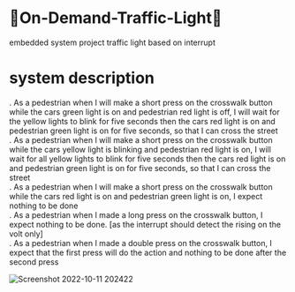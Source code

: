 # 🚥On-Demand-Traffic-Light🚥
embedded system project traffic light based on interrupt  

# system description 
. As a pedestrian when I will make a short press on the crosswalk button while the cars 
green light is on and pedestrian red light is off, I will wait for the yellow lights to blink 
for five seconds then the cars red light is on and pedestrian green light is on for five 
seconds, so that I can cross the street  
. As a pedestrian when I will make a short press on the crosswalk button while the cars 
yellow light is blinking and pedestrian red light is on, I will wait for all yellow lights to 
blink for five seconds then the cars red light is on and pedestrian green light is on for 
five seconds, so that I can cross the street  
. As a pedestrian when I will make a short press on the crosswalk button while the cars red 
light is on and pedestrian green light is on, I expect nothing to be done  
. As a pedestrian when I made a long press on the crosswalk button, I expect nothing to be 
done. [as the interrupt should detect the rising on the volt only]  
. As a pedestrian when I made a double press on the crosswalk button, I expect that the first 
press will do the action and nothing to be done after the second press  

![Screenshot 2022-10-11 202422](https://github.com/faatthy/On-Demand-Traffic-Light/assets/110846097/6e5003a7-4bf1-44c2-89be-5d29e9c08872)

